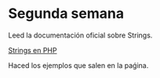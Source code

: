 # Segunda semana

Leed la documentación oficial sobre Strings.

[Strings en PHP](https://www.php.net/manual/es/language.types.string.php)

Haced los ejemplos que salen en la paǵina.